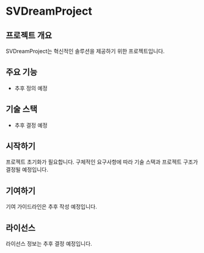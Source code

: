 # SVDreamProject

## 프로젝트 개요
SVDreamProject는 혁신적인 솔루션을 제공하기 위한 프로젝트입니다.

## 주요 기능
- 추후 정의 예정

## 기술 스택
- 추후 결정 예정

## 시작하기
프로젝트 초기화가 필요합니다. 구체적인 요구사항에 따라 기술 스택과 프로젝트 구조가 결정될 예정입니다.

## 기여하기
기여 가이드라인은 추후 작성 예정입니다.

## 라이선스
라이선스 정보는 추후 결정 예정입니다.